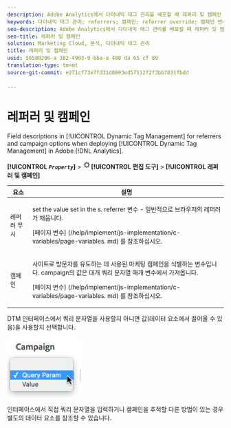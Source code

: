 ```yaml
---
description: Adobe Analytics에서 다이내믹 태그 관리를 배포할 때 레퍼러 및 캠페인 옵션에 대한 다이내믹 태그 관리의 필드 설명입니다.
keywords: 다이내믹 태그 관리; referrers; 캠페인; referrer override; 캠페인 변수; 쿼리 매개 변수
seo-description: Adobe Analytics에서 다이내믹 태그 관리를 배포할 때 레퍼러 및 캠페인 옵션에 대한 다이내믹 태그 관리의 필드 설명입니다.
seo-title: 레퍼러 및 캠페인
solution: Marketing Cloud, 분석, 다이내믹 태그 관리
title: 레퍼러 및 캠페인
uuid: 56580206-a 382-4993-9 bba-a 488 da 65 cf 89
translation-type: tm+mt
source-git-commit: e271cf73e7fd31d8893ed57112f2f3bb7821fbdd

---
```



# 레퍼러 및 캠페인

Field descriptions in [!UICONTROL Dynamic Tag Management] for referrers and campaign options when deploying [!UICONTROL Dynamic Tag Management] in Adobe [!DNL Analytics].

**[!UICONTROL *`Property`*]** &gt; ![](assets/settings_gear.png)**[!UICONTROL 편집 도구]** &gt; **[!UICONTROL 레퍼러 및 캠페인]**

<table id="table_09AE3BFF0F12442F9C19CD96451F93E4"> 
 <thead> 
  <tr> 
   <th colname="col1" class="entry"> 요소 </th> 
   <th colname="col2" class="entry"> 설명 </th> 
  </tr> 
 </thead>
 <tbody> 
  <tr> 
   <td colname="col1"> 레퍼러 무시 </td> 
   <td colname="col2"> <p>set the value set in the <span class="varname"> s. referrer</span> 변수 - 일반적으로 브라우저의 레퍼러가 채웁니다. </p> <p>[페이지 변수] (/help/implement/js-implementation/c-variables/page-variables. md) 를 참조하십시오. </p> </td> 
  </tr> 
  <tr> 
   <td colname="col1"> 캠페인 </td> 
   <td colname="col2"> <p>사이트로 방문자를 유도하는 데 사용된 마케팅 캠페인을 식별하는 변수입니다. campaign의 값은 대개 쿼리 문자열 매개 변수에서 가져옵니다. </p> <p>[페이지 변수] (/help/implement/js-implementation/c-variables/page-variables. md) 를 참조하십시오. </p> </td> 
  </tr> 
 </tbody> 
</table>

DTM 인터페이스에서 쿼리 문자열을 사용할지 아니면 값(데이터 요소에서 끌어올 수 있음)을 사용할지 선택합니다.

![](assets/dtm-queryparam.png)

인터페이스에서 직접 쿼리 문자열을 입력하거나 캠페인을 추적할 다른 방법이 있는 경우 별도의 데이터 요소를 참조할 수 있습니다.
